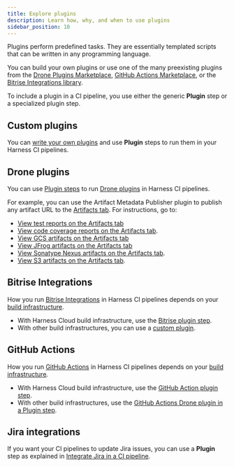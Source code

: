 ```yaml
---
title: Explore plugins
description: Learn how, why, and when to use plugins
sidebar_position: 10
---
```


Plugins perform predefined tasks. They are essentially templated scripts that can be written in any programming language.

You can build your own plugins or use one of the many preexisting plugins from the [Drone Plugins Marketplace](https://plugins.drone.io/), [GitHub Actions Marketplace](https://github.com/marketplace?type=actions), or the [Bitrise Integrations library](https://bitrise.io/integrations/steps).

To include a plugin in a CI pipeline, you use either the generic **Plugin** step or a specialized plugin step.

## Custom plugins

You can [write your own plugins](./custom_plugins.md) and use **Plugin** steps to run them in your Harness CI pipelines.

## Drone plugins

You can use [Plugin steps](./run-a-drone-plugin-in-ci.md) to run [Drone plugins](https://plugins.drone.io/) in Harness CI pipelines.

For example, you can use the Artifact Metadata Publisher plugin to publish any artifact URL to the [Artifacts tab](../viewing-builds.md). For instructions, go to:

* [View test reports on the Artifacts tab](/docs/continuous-integration/use-ci/set-up-test-intelligence/viewing-tests#view-reports-on-the-artifacts-tab)
* [View code coverage reports on the Artifacts tab](/docs/continuous-integration/use-ci/set-up-test-intelligence/code-coverage#view-code-coverage-reports-on-the-artifacts-tab).
* [View GCS artifacts on the Artifacts tab](/docs/continuous-integration/use-ci/build-and-upload-artifacts/upload-artifacts-to-gcs-step-settings#view-artifacts-on-the-artifacts-tab)
* [View JFrog artifacts on the Artifacts tab](/docs/continuous-integration/use-ci/build-and-upload-artifacts/upload-artifacts-to-jfrog#view-artifacts-on-the-artifacts-tab)
* [View Sonatype Nexus artifacts on the Artifacts tab](/docs/continuous-integration/use-ci/build-and-upload-artifacts/upload-artifacts-to-sonatype-nexus#view-artifacts-on-the-artifacts-tab).
* [View S3 artifacts on the Artifacts tab](/docs/continuous-integration/use-ci/build-and-upload-artifacts/upload-artifacts-to-s-3-step-settings#view-artifacts-on-the-artifacts-tab).

## Bitrise Integrations

How you run [Bitrise Integrations](https://bitrise.io/integrations/steps) in Harness CI pipelines depends on your [build infrastructure](../set-up-build-infrastructure/which-build-infrastructure-is-right-for-me.md).

* With Harness Cloud build infrastructure, use the [Bitrise plugin step](./ci-bitrise-plugin.md).
* With other build infrastructures, you can use a [custom plugin](./custom_plugins.md).

## GitHub Actions

How you run [GitHub Actions](https://github.com/marketplace?type=actions) in Harness CI pipelines depends on your [build infrastructure](../set-up-build-infrastructure/which-build-infrastructure-is-right-for-me.md).

* With Harness Cloud build infrastructure, use the [GitHub Action plugin step](./ci-github-action-step.md).
* With other build infrastructures, use the [GitHub Actions Drone plugin in a Plugin step](./run-a-git-hub-action-in-cie.md).

## Jira integrations

If you want your CI pipelines to update Jira issues, you can use a **Plugin** step as explained in [Integrate Jira in a CI pipeline](./ci-jira-int-plugin.md).
